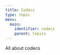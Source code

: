 ```yaml
---
title: Codecs
type: topic
menu:
  main:
    identifier: codecs
    parent: topics
---
```


All about codecs
